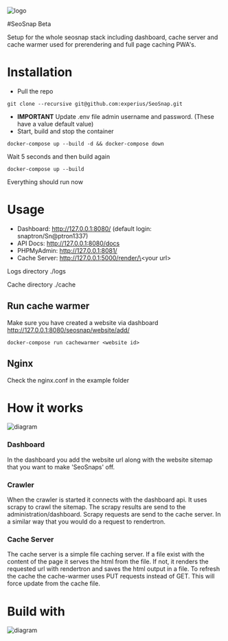 ![logo](https://github.com/experius/SeoSnap/raw/master/assets/logo.png)

#SeoSnap Beta

Setup for the whole seosnap stack including dashboard, cache server and cache warmer used for prerendering and full
 page caching PWA's.
 
# Installation
* Pull the repo
```
git clone --recursive git@github.com:experius/SeoSnap.git
```
* **IMPORTANT** Update .env file admin username and password. (These have a value default value)
* Start, build and stop the container
```
docker-compose up --build -d && docker-compose down
```
Wait 5 seconds and then build again 
```
docker-compose up --build
```

Everything should run now

# Usage
* Dashboard: http://127.0.0.1:8080/ (default login: snaptron/Sn@ptron1337)
* API Docs: http://127.0.0.1:8080/docs
* PHPMyAdmin: http://127.0.0.1:8081/
* Cache Server: http://127.0.0.1:5000/render/\<your url\>

Logs directory ./logs

Cache directory ./cache

## Run cache warmer
Make sure you have created a website via dashboard http://127.0.0.1:8080/seosnap/website/add/
```
docker-compose run cachewarmer <website id>
```

## Nginx

Check the nginx.conf in the example folder


# How it works

![diagram](https://github.com/experius/SeoSnap/raw/master/assets/diagram.png)

### Dashboard
In the dashboard you add the website url along with the website sitemap that you want to make 'SeoSnaps' off.

### Crawler
When the crawler is started it connects with the dashboard api. It uses scrapy to crawl the sitemap. The scrapy results are send to the administration/dashboard. Scrapy requests are send to the cache server. In a similar way that you would do a request to rendertron. 

### Cache Server
The cache server is a simple file caching server. If a file exist with the content of the page it serves the html from the file. If not, it renders the requested url with rendertron and saves the html output in a file. To refresh the cache the cache-warmer uses PUT requests instead of GET. This will force update from the cache file.

# Build with
![diagram](https://github.com/experius/SeoSnap/raw/master/assets/software.png)